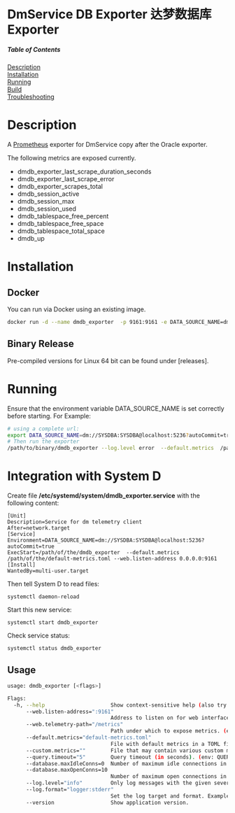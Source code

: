 # DmService DB Exporter 达梦数据库Exporter


##### Table of Contents  

[Description](#Description)  
[Installation](#Installation)  
[Running](#Running)  
[Build](#Build)     
[Troubleshooting](#Troubleshooting)  


# Description

A [Prometheus](https://prometheus.io/) exporter for DmService copy after the Oracle exporter. 

The following metrics are exposed currently.

- dmdb_exporter_last_scrape_duration_seconds
- dmdb_exporter_last_scrape_error
- dmdb_exporter_scrapes_total
- dmdb_session_active
- dmdb_session_max
- dmdb_session_used
- dmdb_tablespace_free_percent
- dmdb_tablespace_free_space
- dmdb_tablespace_total_space
- dmdb_up

# Installation

## Docker

You can run via Docker using an existing image. 

```bash
docker run -d --name dmdb_exporter  -p 9161:9161 -e DATA_SOURCE_NAME=dm://SYSDBA:SYSDBA@localhost:5236?autoCommit=true ${image_name}
```



## Binary Release

Pre-compiled versions for Linux 64 bit  can be found under [releases].


# Running

Ensure that the environment variable DATA_SOURCE_NAME is set correctly before starting. For Example:

```bash
# using a complete url:
export DATA_SOURCE_NAME=dm://SYSDBA:SYSDBA@localhost:5236?autoCommit=true
# Then run the exporter
/path/to/binary/dmdb_exporter --log.level error  --default.metrics  /path/of/the/default-metrics.toml --web.listen-address 0.0.0.0:9161
```

# Integration with System D

Create file **/etc/systemd/system/dmdb_exporter.service** with the following content:

    [Unit]
    Description=Service for dm telemetry client
    After=network.target
    [Service]
    Environment=DATA_SOURCE_NAME=dm://SYSDBA:SYSDBA@localhost:5236?autoCommit=true
    ExecStart=/path/of/the/dmdb_exporter  --default.metrics  /path/of/the/default-metrics.toml --web.listen-address 0.0.0.0:9161
    [Install]
    WantedBy=multi-user.target

Then tell System D to read files:

    systemctl daemon-reload

Start this new service:

    systemctl start dmdb_exporter

Check service status:

    systemctl status dmdb_exporter

## Usage

```bash
usage: dmdb_exporter [<flags>]

Flags:
  -h, --help                     Show context-sensitive help (also try --help-long and --help-man).
      --web.listen-address=":9161"
                                 Address to listen on for web interface and telemetry. (env: LISTEN_ADDRESS)
      --web.telemetry-path="/metrics"
                                 Path under which to expose metrics. (env: TELEMETRY_PATH)
      --default.metrics="default-metrics.toml"
                                 File with default metrics in a TOML file. (env: DEFAULT_METRICS)
      --custom.metrics=""        File that may contain various custom metrics in a TOML file. (env: CUSTOM_METRICS)
      --query.timeout="5"        Query timeout (in seconds). (env: QUERY_TIMEOUT)
      --database.maxIdleConns=0  Number of maximum idle connections in the connection pool. (env: DATABASE_MAXIDLECONNS)
      --database.maxOpenConns=10
                                 Number of maximum open connections in the connection pool. (env: DATABASE_MAXOPENCONNS)
      --log.level="info"         Only log messages with the given severity or above. Valid levels: [debug, info, warn, error, fatal]
      --log.format="logger:stderr"
                                 Set the log target and format. Example: "logger:syslog?appname=bob&local=7" or "logger:stdout?json=true"
      --version                  Show application version.
```
